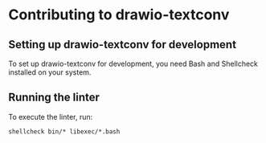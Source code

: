 # Contributing to drawio-textconv

## Setting up drawio-textconv for development

To set up drawio-textconv for development, you need
Bash and Shellcheck installed on your system.

## Running the linter

To execute the linter, run:

```shell
shellcheck bin/* libexec/*.bash
```

